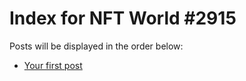 # Index for NFT World #2915
Posts will be displayed in the order below:

- [Your first post](./001-first.md)

